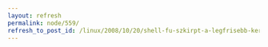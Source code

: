 ```yaml
---
layout: refresh
permalink: node/559/
refresh_to_post_id: /linux/2008/10/20/shell-fu-szkirpt-a-legfrisebb-kernel-letltsre
---
```

